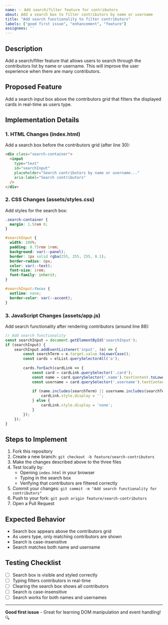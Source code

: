 ```yaml
---
name: ✨ Add search/filter feature for contributors
about: Add a search box to filter contributors by name or username
title: "Add search functionality to filter contributors"
labels: ["good first issue", "enhancement", "feature"]
assignees: ''
---
```


## Description
Add a search/filter feature that allows users to search through the contributors list by name or username. This will improve the user experience when there are many contributors.

## Proposed Feature
Add a search input box above the contributors grid that filters the displayed cards in real-time as users type.

## Implementation Details

### 1. HTML Changes (index.html)
Add a search box before the contributors grid (after line 30):
```html
<div class="search-container">
  <input 
    type="text" 
    id="searchInput" 
    placeholder="Search contributors by name or username..." 
    aria-label="Search contributors"
  />
</div>
```

### 2. CSS Changes (assets/styles.css)
Add styles for the search box:
```css
.search-container {
  margin: 1.5rem 0;
}

#searchInput {
  width: 100%;
  padding: 0.75rem 1rem;
  background: var(--panel);
  border: 1px solid rgba(255, 255, 255, 0.1);
  border-radius: 8px;
  color: var(--text);
  font-size: 1rem;
  font-family: inherit;
}

#searchInput:focus {
  outline: none;
  border-color: var(--accent);
}
```

### 3. JavaScript Changes (assets/app.js)
Add search functionality after rendering contributors (around line 88):
```javascript
// Add search functionality
const searchInput = document.getElementById('searchInput');
if (searchInput) {
    searchInput.addEventListener('input', (e) => {
        const searchTerm = e.target.value.toLowerCase();
        const cards = elList.querySelectorAll('a');
        
        cards.forEach(cardLink => {
            const card = cardLink.querySelector('.card');
            const name = card.querySelector('.name').textContent.toLowerCase();
            const username = card.querySelector('.username').textContent.toLowerCase();
            
            if (name.includes(searchTerm) || username.includes(searchTerm)) {
                cardLink.style.display = '';
            } else {
                cardLink.style.display = 'none';
            }
        });
    });
}
```

## Steps to Implement
1. Fork this repository
2. Create a new branch: `git checkout -b feature/search-contributors`
3. Make the changes described above to the three files
4. Test locally by:
   - Opening `index.html` in your browser
   - Typing in the search box
   - Verifying that contributors are filtered correctly
5. Commit your changes: `git commit -m "Add search functionality for contributors"`
6. Push to your fork: `git push origin feature/search-contributors`
7. Open a Pull Request

## Expected Behavior
- Search box appears above the contributors grid
- As users type, only matching contributors are shown
- Search is case-insensitive
- Search matches both name and username

## Testing Checklist
- [ ] Search box is visible and styled correctly
- [ ] Typing filters contributors in real-time
- [ ] Clearing the search box shows all contributors
- [ ] Search is case-insensitive
- [ ] Search works for both names and usernames

---
**Good first issue** - Great for learning DOM manipulation and event handling! 🔍
